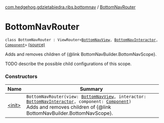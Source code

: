 [com.hedgehog.gdzietabiedra.ribs.bottomnav](../index.md) / [BottomNavRouter](./index.md)

# BottomNavRouter

`class BottomNavRouter : ViewRouter<`[`BottomNavView`](../-bottom-nav-view/index.md)`, `[`BottomNavInteractor`](../-bottom-nav-interactor/index.md)`, `[`Component`](../-bottom-nav-builder/-component/index.md)`>` [(source)](https://github.com/asvid/GdzieTaBiedra/tree/master/app/src/main/java/com/hedgehog/gdzietabiedra/ribs/bottomnav/BottomNavRouter.kt#L12)

Adds and removes children of {@link BottomNavBuilder.BottomNavScope}.

TODO describe the possible child configurations of this scope.

### Constructors

| Name | Summary |
|---|---|
| [&lt;init&gt;](-init-.md) | `BottomNavRouter(view: `[`BottomNavView`](../-bottom-nav-view/index.md)`, interactor: `[`BottomNavInteractor`](../-bottom-nav-interactor/index.md)`, component: `[`Component`](../-bottom-nav-builder/-component/index.md)`)`<br>Adds and removes children of {@link BottomNavBuilder.BottomNavScope}. |
